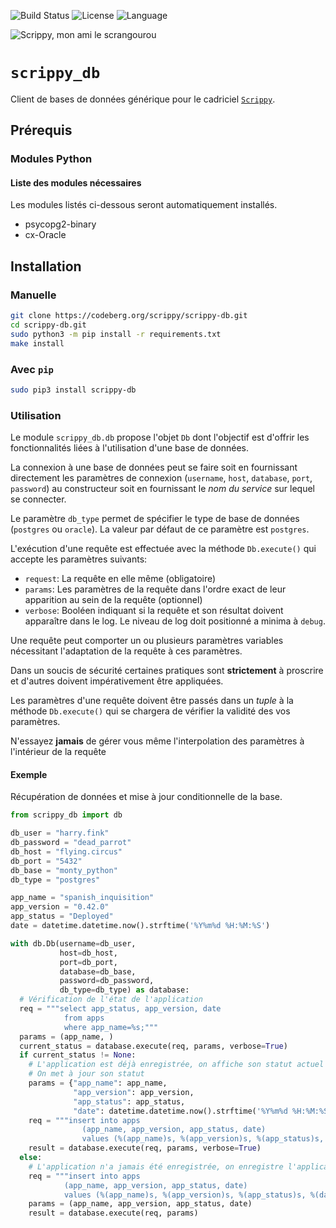 ![Build Status](https://drone.mcos.nc/api/badges/scrippy/scrippy-db/status.svg) ![License](https://img.shields.io/static/v1?label=license&color=orange&message=MIT) ![Language](https://img.shields.io/static/v1?label=language&color=informational&message=Python)

![Scrippy, mon ami le scrangourou](./scrippy-db.png "Scrippy, mon ami le scrangourou")

# `scrippy_db`

Client de bases de données générique pour le cadriciel [`Scrippy`](https://codeberg.org/scrippy).

## Prérequis

### Modules Python

#### Liste des modules nécessaires

Les modules listés ci-dessous seront automatiquement installés.

- psycopg2-binary
- cx-Oracle

## Installation

### Manuelle

```bash
git clone https://codeberg.org/scrippy/scrippy-db.git
cd scrippy-db.git
sudo python3 -m pip install -r requirements.txt
make install
```

### Avec `pip`

```bash
sudo pip3 install scrippy-db
```

### Utilisation

Le module `scrippy_db.db` propose l'objet `Db` dont l'objectif est d'offrir les fonctionnalités liées à l'utilisation d'une base de données.

La connexion à une base de données peut se faire soit en fournissant directement les paramètres de connexion (`username`, `host`, `database`, `port`, `password`) au constructeur soit en fournissant le _nom du service_ sur lequel se connecter.

Le paramètre `db_type` permet de spécifier le type de base de données (`postgres` ou `oracle`). La valeur par défaut de ce paramètre est `postgres`.

L'exécution d'une requête est effectuée avec la méthode `Db.execute()` qui accepte les paramètres suivants:
- `request`: La requête en elle même (obligatoire)
- `params`: Les paramètres de la requête dans l'ordre exact de leur apparition au sein de la requête (optionnel)
- `verbose`: Booléen indiquant si la requête et son résultat doivent apparaître dans le log. Le niveau de log doit positionné a minima à `debug`.

Une requête peut comporter un ou plusieurs paramètres variables nécessitant l'adaptation de la requête à ces paramètres.

Dans un soucis de sécurité certaines pratiques sont **strictement** à proscrire et d'autres doivent impérativement être appliquées.

Les paramètres d'une requête doivent être passés dans un *tuple* à la méthode `Db.execute()` qui se chargera de vérifier la validité des vos paramètres.

 N'essayez **jamais** de gérer vous même l'interpolation des paramètres à l'intérieur de la requête

#### Exemple

Récupération de données et mise à jour conditionnelle de la base.

```python
from scrippy_db import db

db_user = "harry.fink"
db_password = "dead_parrot"
db_host = "flying.circus"
db_port = "5432"
db_base = "monty_python"
db_type = "postgres"

app_name = "spanish_inquisition"
app_version = "0.42.0"
app_status = "Deployed"
date = datetime.datetime.now().strftime('%Y%m%d %H:%M:%S')

with db.Db(username=db_user,
           host=db_host,
           port=db_port,
           database=db_base,
           password=db_password,
           db_type=db_type) as database:
  # Vérification de l'état de l'application
  req = """select app_status, app_version, date
            from apps
            where app_name=%s;"""
  params = (app_name, )
  current_status = database.execute(req, params, verbose=True)
  if current_status != None:
    # L'application est déjà enregistrée, on affiche son statut actuel
    # On met à jour son statut
    params = {"app_name": app_name,
              "app_version": app_version,
              "app_status": app_status,
              "date": datetime.datetime.now().strftime('%Y%m%d %H:%M:%S')}
    req = """insert into apps
                (app_name, app_version, app_status, date)
                values (%(app_name)s, %(app_version)s, %(app_status)s, %(date)s);"""
    result = database.execute(req, params, verbose=True)
  else:
    # L'application n'a jamais été enregistrée, on enregistre l'application et son statut.
    req = """insert into apps
            (app_name, app_version, app_status, date)
            values (%(app_name)s, %(app_version)s, %(app_status)s, %(date)s);"""
    params = (app_name, app_version, app_status, date)
    result = database.execute(req, params)
```
